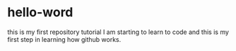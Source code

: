 # hello-word
this is my first repository tutorial
I am starting to learn to code and this is my first step in learning how github works.
